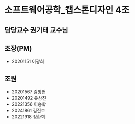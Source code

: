 # 소프트웨어공학_캡스톤디자인 4조

## 담당교수 권기태 교수님

## 조장(PM)
- 20201151 이광희

## 조원
- 20201567 김창현
- 20201492 유상진
- 20221356 이승학
- 20241861 김진호
- 20221918 정환희

